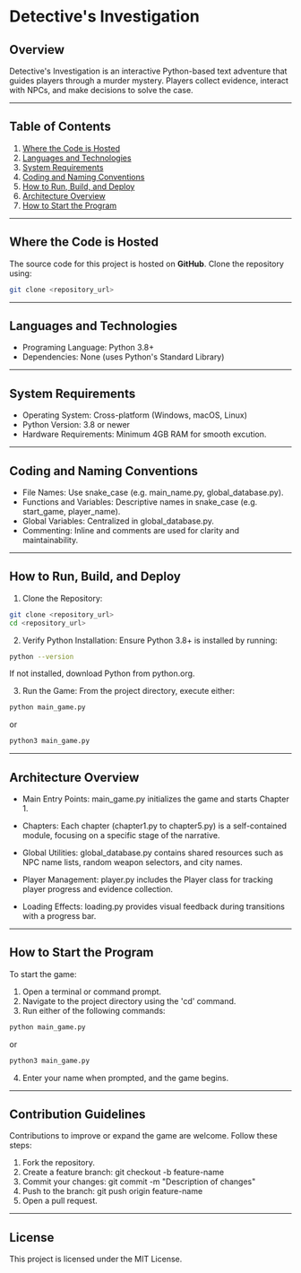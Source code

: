 # Detective's Investigation

## Overview
Detective's Investigation is an interactive Python-based text adventure that guides players through a murder mystery. Players collect evidence, interact with NPCs, and make decisions to solve the case.

---

## Table of Contents
1. [Where the Code is Hosted](#where-the-code-is-hosted)
2. [Languages and Technologies](#languages-and-technologies)
3. [System Requirements](#system-requirements)
4. [Coding and Naming Conventions](#coding-and-naming-conventions)
5. [How to Run, Build, and Deploy](#how-to-run-build-and-deploy)
6. [Architecture Overview](#architecture-overview)
7. [How to Start the Program](#how-to-start-the-program)

---

## Where the Code is Hosted
The source code for this project is hosted on **GitHub**. Clone the repository using:
```bash
git clone <repository_url>
```
---

## Languages and Technologies
- Programing Language: Python 3.8+
- Dependencies: None (uses Python's Standard Library)

---

## System Requirements
- Operating System: Cross-platform (Windows, macOS, Linux)
- Python Version: 3.8 or newer
- Hardware Requirements: Minimum 4GB RAM for smooth excution.

---

## Coding and Naming Conventions
- File Names: Use snake_case (e.g. main_name.py, global_database.py).
- Functions and Variables: Descriptive names in snake_case (e.g. start_game, player_name).
- Global Variables: Centralized in global_database.py.
- Commenting: Inline and comments are used for clarity and maintainability.

---

## How to Run, Build, and Deploy
1. Clone the Repository:
```bash
git clone <repository_url>
cd <repository_url>
```
2. Verify Python Installation: Ensure Python 3.8+ is installed by running:
```bash
python --version
```
If not installed, download Python from python.org.

3. Run the Game: From the project directory, execute either:
```bash
python main_game.py
```
or

```bash
python3 main_game.py
```
---

## Architecture Overview
- Main Entry Points:
main_game.py initializes the game and starts Chapter 1.

- Chapters:
Each chapter (chapter1.py to chapter5.py) is a self-contained module, focusing on a specific stage of the narrative.

- Global Utilities:
global_database.py contains shared resources such as NPC name lists, random weapon selectors, and city names.

- Player Management:
player.py includes the Player class for tracking player progress and evidence collection.

- Loading Effects:
loading.py provides visual feedback during transitions with a progress bar.

---

## How to Start the Program
To start the game:
1. Open a terminal or command prompt.
2. Navigate to the project directory using the 'cd' command.
3. Run either of the following commands:
```bash
python main_game.py
```
or

```bash
python3 main_game.py
```
4. Enter your name when prompted, and the game begins.

---

## Contribution Guidelines
Contributions to improve or expand the game are welcome. Follow these steps:
1. Fork the repository.
2. Create a feature branch: git checkout -b feature-name
3. Commit your changes: git commit -m "Description of changes"
4. Push to the branch: git push origin feature-name
5. Open a pull request.

---

## License
This project is licensed under the MIT License.
